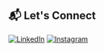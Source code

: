 ## 📬 Let's Connect

[![LinkedIn](https://img.shields.io/badge/LinkedIn-Rasi-K-P-blue?style=flat&logo=linkedin&logoColor=white)](https://www.linkedin.com/in/muhammad-rasi-k-p-820498240/)
[![Instagram](https://img.shields.io/badge/Instagram-Rasi_kp-pink?style=flat&logo=instagram&logoColor=white)](https://www.instagram.com/rasi_k_p/)
